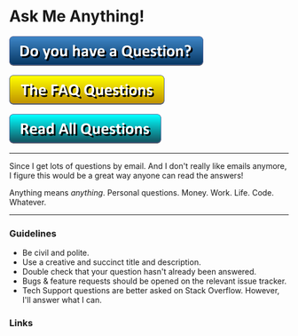 # Ask Me Anything!


[![Do You Have a Question](https://raw.githubusercontent.com/profoundhub/ama/fb71f3452fb975e3e4562de9f2d23da0dc981093/images/button_do-you-have-a-question.png)](../../issues/new)

[![Read the Great Questions](https://raw.githubusercontent.com/profoundhub/ama/fb71f3452fb975e3e4562de9f2d23da0dc981093/images/button_the-faq-questions.png)](../../issues?q=label%3A"Great+Questions%21"+is%3Aclosed)

[![Read all Questions](https://raw.githubusercontent.com/profoundhub/ama/fb71f3452fb975e3e4562de9f2d23da0dc981093/images/button_read-all-questions.png)](../../issues?q=is%3Aissue+is%3Aclosed)

---

Since I get lots of questions by email. And I don't really like emails anymore, I figure this would be a great way anyone can read the answers!

Anything means *anything*. Personal questions. Money. Work. Life. Code. Whatever.

---

### Guidelines

- Be civil and polite.
- Use a creative and succinct title and description.
- Double check that your question hasn't already been answered.
- Bugs & feature requests should be opened on the relevant issue tracker.
- Tech Support questions are better asked on Stack Overflow. However, I'll answer what I can.

### Links

